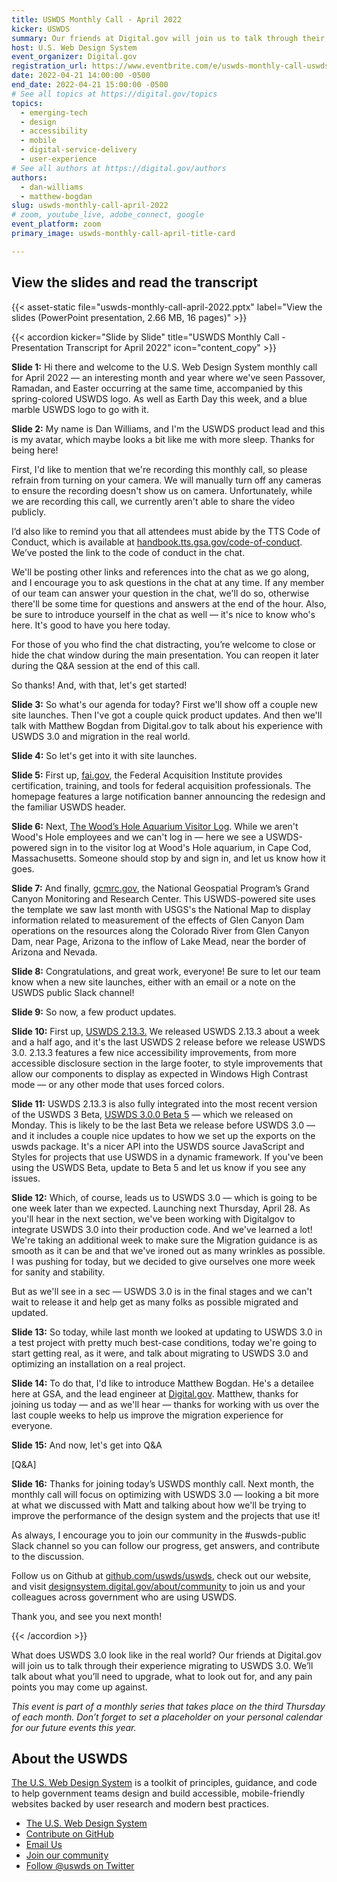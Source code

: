 ```yaml
---
title: USWDS Monthly Call - April 2022
kicker: USWDS
summary: Our friends at Digital.gov will join us to talk through their experience migrating to USWDS 3.0.
host: U.S. Web Design System
event_organizer: Digital.gov
registration_url: https://www.eventbrite.com/e/uswds-monthly-call-uswds-30-in-the-real-world-apr-2022-tickets-317681512957
date: 2022-04-21 14:00:00 -0500
end_date: 2022-04-21 15:00:00 -0500
# See all topics at https://digital.gov/topics
topics:
  - emerging-tech
  - design
  - accessibility
  - mobile
  - digital-service-delivery
  - user-experience
# See all authors at https://digital.gov/authors
authors:
  - dan-williams
  - matthew-bogdan
slug: uswds-monthly-call-april-2022
# zoom, youtube_live, adobe_connect, google
event_platform: zoom
primary_image: uswds-monthly-call-april-title-card

---
```


## View the slides and read the transcript  

{{< asset-static file="uswds-monthly-call-april-2022.pptx" label="View the slides (PowerPoint presentation, 2.66 MB, 16 pages)" >}}

{{< accordion kicker="Slide by Slide" title="USWDS Monthly Call - Presentation Transcript for April 2022" icon="content_copy" >}}

**Slide 1:** Hi there and welcome to the U.S. Web Design System monthly call for April 2022 — an interesting month and year where we've seen Passover, Ramadan, and Easter occurring at the same time, accompanied by this spring-colored USWDS logo. As well as Earth Day this week, and a blue marble USWDS logo to go with it.

**Slide 2:** My name is Dan Williams, and I'm the USWDS product lead and this is my avatar, which maybe looks a bit like me with more sleep. Thanks for being here!

First, I'd like to mention that we're recording this monthly call, so please refrain from turning on your camera. We will manually turn off any cameras to ensure the recording doesn't show us on camera. Unfortunately, while we are recording this call, we currently aren't able to share the video publicly.

I’d also like to remind you that all attendees must abide by the TTS Code of Conduct, which is available at [handbook.tts.gsa.gov/code-of-conduct](https://handbook.tts.gsa.gov/about-us/code-of-conduct/). We’ve posted the link to the code of conduct in the chat.

We'll be posting other links and references into the chat as we go along, and I encourage you to ask questions in the chat at any time. If any member of our team can answer your question in the chat, we'll do so, otherwise there'll be some time for questions and answers at the end of the hour. Also, be sure to introduce yourself in the chat as well — it's nice to know who's here. It's good to have you here today.

For those of you who find the chat distracting, you’re welcome to close or hide the chat window during the main presentation. You can reopen it later during the Q&A session at the end of this call.

So thanks! And, with that, let's get started!

**Slide 3:** So what's our agenda for today?
First we'll show off a couple new site launches.
Then I've got a couple quick product updates.
And then we'll talk with Matthew Bogdan from Digital.gov to talk about his experience with USWDS 3.0 and migration in the real world.

**Slide 4:** So let's get into it with site launches.

**Slide 5:** First up, [fai.gov](https://fai.gov/), the Federal Acquisition Institute provides certification, training, and tools for federal acquisition professionals. The homepage features a large notification banner announcing the redesign and the familiar USWDS header.

**Slide 6:** Next, [The Wood’s Hole Aquarium Visitor Log](https://apps-nefsc.fisheries.noaa.gov/AVL). While we aren't Wood's Hole employees and we can't log in — here we see a USWDS-powered sign in to the visitor log at Wood's Hole aquarium, in Cape Cod, Massachusetts. Someone should stop by and sign in, and let us know how it goes.

**Slide 7:** And finally, [gcmrc.gov](https://www.usgs.gov/centers/sbsc/about/gcmrc), the National Geospatial Program’s Grand Canyon Monitoring and Research Center. This USWDS-powered site uses the template we saw last month with USGS's the National Map to display information related to measurement of the effects of Glen Canyon Dam operations on the resources along the Colorado River from Glen Canyon Dam, near Page, Arizona to the inflow of Lake Mead, near the border of Arizona and Nevada.

**Slide 8:** Congratulations, and great work, everyone! Be sure to let our team know when a new site launches, either with an email or a note on the USWDS public Slack channel!

**Slide 9:** So now, a few product updates.

**Slide 10:** First up, [USWDS 2.13.3.](https://github.com/uswds/uswds/releases/tag/v2.13.3) We released USWDS 2.13.3 about a week and a half ago, and it's the last USWDS 2 release before we release USWDS 3.0. 2.13.3 features a few nice accessibility improvements, from more accessible disclosure section in the large footer, to style improvements that allow our components to display as expected in Windows High Contrast mode — or any other mode that uses forced colors.

**Slide 11:** USWDS 2.13.3 is also fully integrated into the most recent version of the USWDS 3 Beta, [USWDS 3.0.0 Beta 5](https://github.com/uswds/uswds/releases/tag/v3.0.0-beta.5) — which we released on Monday. This is likely to be the last Beta we release before USWDS 3.0 — and it includes a couple nice updates to how we set up the exports on the uswds package. It's a nicer API into the USWDS source JavaScript and Styles for projects that use USWDS in a dynamic framework. If you've been using the USWDS Beta, update to Beta 5 and let us know if you see any issues.

**Slide 12:** Which, of course, leads us to USWDS 3.0 — which is going to be one week later than we expected. Launching next Thursday, April 28. As you'll hear in the next section, we've been working with Digitalgov to integrate USWDS 3.0 into their production code. And we've learned a lot! We're taking an additional week to make sure the Migration guidance is as smooth as it can be and that we've ironed out as many wrinkles as possible. I was pushing for today, but we decided to give ourselves one more week for sanity and stability.

But as we'll see in a sec — USWDS 3.0 is in the final stages and we can't wait to release it and help get as many folks as possible migrated and updated.

**Slide 13:** So today, while last month we looked at updating to USWDS 3.0 in a test project with pretty much best-case conditions, today we're going to start getting real, as it were, and talk about migrating to USWDS 3.0 and optimizing an installation on a real project.

**Slide 14:** To do that, I'd like to introduce Matthew Bogdan. He's a detailee here at GSA, and the lead engineer at [Digital.gov](https://digital.gov/). Matthew, thanks for joining us today — and as we'll hear — thanks for working with us over the last couple weeks to help us improve the migration experience for everyone.

**Slide 15:** And now, let's get into Q&A

[Q&A]

**Slide 16:** Thanks for joining today’s USWDS monthly call. Next month, the monthly call will focus on optimizing with USWDS 3.0 — looking a bit more at what we discussed with Matt and talking about how we'll be trying to improve the performance of the design system and the projects that use it!

As always, I encourage you to join our community in the #uswds-public Slack channel so you can follow our progress, get answers, and contribute to the discussion.

Follow us on Github at [github.com/uswds/uswds](https://www.google.com/url?q=https://github.com/uswds/uswds&sa=D&source=docs&ust=1652100269785461&usg=AOvVaw3cs5xX2qhoNOhoX0FOWtJq), check out our website, and visit [designsystem.digital.gov/about/community](https://designsystem.digital.gov/about/community/) to join us and your colleagues across government who are using USWDS.

Thank you, and see you next month!

{{< /accordion >}}

What does USWDS 3.0 look like in the real world? Our friends at Digital.gov will join us to talk through their experience migrating to USWDS 3.0. We’ll talk about what you’ll need to upgrade, what to look out for, and any pain points you may come up against.

*This event is part of a monthly series that takes place on the third Thursday of each month. Don’t forget to set a placeholder on your personal calendar for our future events this year.*

## About the USWDS

[The U.S. Web Design System](https://designsystem.digital.gov/) is a toolkit of principles, guidance, and code to help government teams design and build accessible, mobile-friendly websites backed by user research and modern best practices.

* [The U.S. Web Design System](https://designsystem.digital.gov/)
* [Contribute on GitHub](https://github.com/uswds/uswds/issues)
* [Email Us](mailto:uswds@support.digitalgov.gov)
* [Join our community](https://digital.gov/communities/uswds/)
* [Follow @uswds on Twitter](https://twitter.com/uswds)
